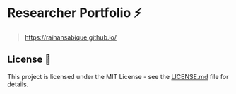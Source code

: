 # Researcher Portfolio ⚡️ 

> https://raihansabique.github.io/

## License 📄
This project is licensed under the MIT License - see the [LICENSE.md](./LICENSE) file for details.
